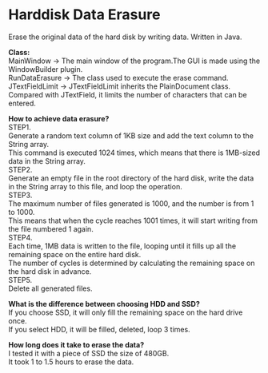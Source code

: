 # Harddisk Data Erasure
Erase the original data of the hard disk by writing data.
Written in Java.

<strong>Class:</strong><br>
MainWindow -> The main window of the program.The GUI is made using the WindowBuilder plugin.<br>
RunDataErasure -> The class used to execute the erase command.<br>
JTextFieldLimit -> JTextFieldLimit inherits the PlainDocument class. Compared with JTextField, it limits the number of characters that can be entered.<br>

<strong>How to achieve data erasure?</strong><br>
STEP1.<br>
Generate a random text column of 1KB size and add the text column to the String array. <br>
This command is executed 1024 times, which means that there is 1MB-sized data in the String array.<br>
STEP2.<br>
Generate an empty file in the root directory of the hard disk, write the data in the String array to this file, and loop the operation.<br>
STEP3.<br>
The maximum number of files generated is 1000, and the number is from 1 to 1000. <br>
This means that when the cycle reaches 1001 times, it will start writing from the file numbered 1 again.<br>
STEP4.<br>
Each time, 1MB data is written to the file, looping until it fills up all the remaining space on the entire hard disk.<br>
The number of cycles is determined by calculating the remaining space on the hard disk in advance.<br>
STEP5.<br>
Delete all generated files.<br>

<strong>What is the difference between choosing HDD and SSD?</strong><br>
If you choose SSD, it will only fill the remaining space on the hard drive once.<br>
If you select HDD, it will be filled, deleted, loop 3 times.<br>

<strong>How long does it take to erase the data?</strong><br>
I tested it with a piece of SSD the size of 480GB. <br>
It took 1 to 1.5 hours to erase the data.<br>
